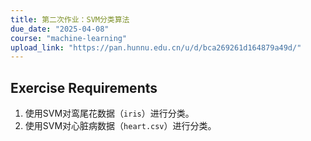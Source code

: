 ```yaml
---
title: 第二次作业：SVM分类算法
due_date: "2025-04-08"
course: "machine-learning"
upload_link: "https://pan.hunnu.edu.cn/u/d/bca269261d164879a49d/"
---
```


## Exercise Requirements
1. 使用SVM对鸾尾花数据（`iris`）进行分类。
2. 使用SVM对心脏病数据（`heart.csv`）进行分类。
